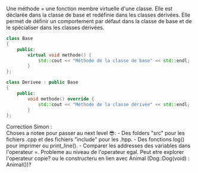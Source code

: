 Une méthode = une fonction membre virtuelle d'une classe. Elle est déclarée dans la classe de base et redéfinie dans les classes dérivées. Elle permet de définir un comportement par défaut dans la classe de base et de le spécialiser dans les classes dérivées.

```cpp
class Base
{
	public:
		virtual void methode() {
			std::cout << "Méthode de la classe de base" << std::endl;
		}
};

class Derivee : public Base
{
	public:
		void methode() override {
			std::cout << "Méthode de la classe dérivée" << std::endl;
		}
};
```


Correction Simon :\
Choses a notee pour passer au next level 😎: - Des folders "src" pour les fichiers .cpp et des fichiers "include" pour les .hpp. - Des fonctions log() pour imprimer ou print_line(). - Comparer les addresses des variables dans l'operateur =. Probleme au niveau de l'operateur egal. Peut etre explorer l'operateur copie? ou le constructeru en lien avec Animal (Dog::Dog(void) : Animal())?